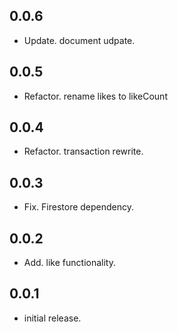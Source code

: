 ## 0.0.6
* Update. document udpate.

## 0.0.5
* Refactor. rename likes to likeCount

## 0.0.4
* Refactor. transaction rewrite.

## 0.0.3
* Fix. Firestore dependency.

## 0.0.2
* Add. like functionality.

## 0.0.1
* initial release.
